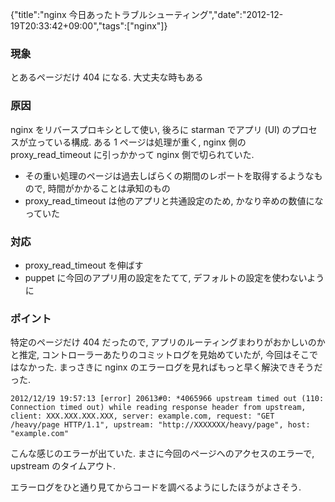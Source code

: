 {"title":"nginx 今日あったトラブルシューティング","date":"2012-12-19T20:33:42+09:00","tags":["nginx"]}

### 現象
とあるページだけ 404 になる. 大丈夫な時もある

### 原因
nginx をリバースプロキシとして使い, 後ろに starman でアプリ (UI) のプロセスが立っている構成. ある 1 ページは処理が重く, nginx 側の proxy_read_timeout に引っかかって nginx 側で切られていた.

- その重い処理のページは過去しばらくの期間のレポートを取得するようなもので, 時間がかかることは承知のもの
- proxy_read_timeout は他のアプリと共通設定のため, かなり辛めの数値になっていた

### 対応
- proxy_read_timeout を伸ばす
- puppet に今回のアプリ用の設定をたてて, デフォルトの設定を使わないように

### ポイント
特定のページだけ 404 だったので, アプリのルーティングまわりがおかしいのかと推定, コントローラーあたりのコミットログを見始めていたが, 今回はそこではなかった. まっさきに nginx のエラーログを見ればもっと早く解決できそうだった.

    2012/12/19 19:57:13 [error] 20613#0: *4065966 upstream timed out (110: Connection timed out) while reading response header from upstream, client: XXX.XXX.XXX.XXX, server: example.com, request: "GET /heavy/page HTTP/1.1", upstream: "http://XXXXXXX/heavy/page", host: "example.com"

こんな感じのエラーが出ていた. まさに今回のページへのアクセスのエラーで, upstream のタイムアウト.

エラーログをひと通り見てからコードを調べるようにしたほうがよさそう.
